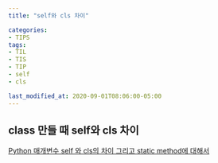 ```yaml
---
title: "self와 cls 차이"

categories:
- TIPS
tags:
- TIL
- TIS
- TIP
- self
- cls

last_modified_at: 2020-09-01T08:06:00-05:00
---
```


## class 만들 때 self와 cls 차이

[Python 매개변수 self 와 cls의 차이 그리고 static method에 대해서](https://paphopu.tistory.com/entry/Python-%EB%A7%A4%EA%B0%9C%EB%B3%80%EC%88%98-self-%EC%99%80-cls%EC%9D%98-%EC%B0%A8%EC%9D%B4-%EA%B7%B8%EB%A6%AC%EA%B3%A0-static-method%EC%97%90-%EB%8C%80%ED%95%B4%EC%84%9C)
